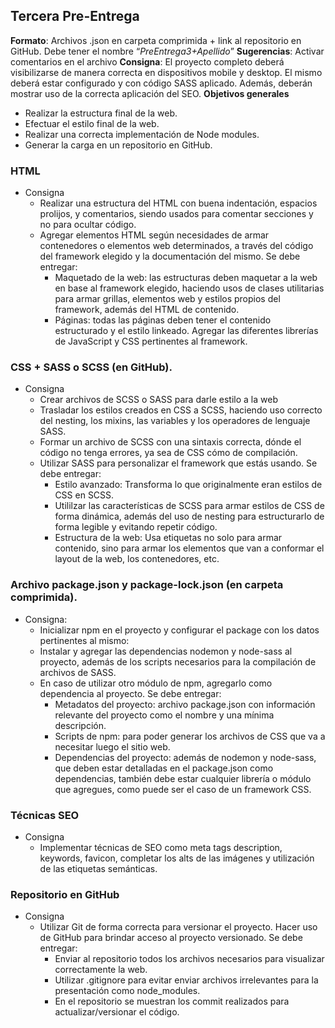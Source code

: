 ## Tercera Pre-Entrega
**Formato**: Archivos .json en carpeta comprimida + link al repositorio en GitHub.  Debe tener el nombre “*PreEntrega3+Apellido*”
**Sugerencias**: Activar comentarios en el archivo
**Consigna**: 	El proyecto completo deberá visibilizarse de manera correcta en dispositivos mobile y desktop. El mismo deberá estar configurado y con código SASS aplicado. Además, deberán mostrar uso de la correcta aplicación del SEO. 
**Objetivos generales**
- Realizar la estructura final de la web.
- Efectuar el estilo final de la web.
- Realizar una correcta implementación de Node modules.
- Generar la carga en un repositorio en GitHub.



### HTML
- Consigna
	- Realizar una estructura del HTML con buena indentación, espacios prolijos, y comentarios, siendo usados para comentar secciones y no para ocultar código.
	- Agregar elementos HTML según necesidades de armar contenedores o elementos web determinados, a través del código del framework elegido y la documentación del mismo.
	Se debe entregar:
		- Maquetado de la web: las estructuras deben maquetar a la web en base al framework elegido, haciendo usos de clases utilitarias para armar grillas, elementos web y estilos propios del framework, además del HTML de contenido. 
		- Páginas: todas las páginas deben tener el contenido estructurado y el estilo linkeado. Agregar las diferentes librerías de JavaScript y CSS pertinentes al framework.

### CSS + SASS o SCSS (en GitHub).
- Consigna
	- Crear archivos de SCSS o SASS para darle estilo a la web
	- Trasladar los estilos creados en CSS a SCSS, haciendo uso correcto del nesting, los mixins, las variables y los operadores de lenguaje SASS.
	- Formar un archivo de SCSS con una sintaxis correcta, dónde el código no tenga errores, ya sea de CSS cómo de compilación.
	- Utilizar SASS para personalizar el framework que estás usando.
	Se debe entregar:
		- Estilo avanzado: Transforma lo que originalmente eran estilos de CSS en SCSS.
		- Utililzar las características de SCSS para armar estilos de CSS de forma dinámica, además del uso de nesting para estructurarlo de forma legible y evitando repetir código.
		- Estructura de la web: Usa etiquetas no solo para armar contenido, sino para armar los elementos que van a conformar el layout de la web, los contenedores, etc.

### Archivo package.json y package-lock.json (en carpeta comprimida).
- Consigna:
	- Inicializar npm en el proyecto y configurar el package con los datos pertinentes al mismo:
	- Instalar y agregar las dependencias nodemon y node-sass al proyecto, además de los scripts necesarios para la compilación de archivos de SASS.
	- En caso de utilizar otro módulo de npm, agregarlo como dependencia al proyecto.
Se debe entregar:
		- Metadatos del proyecto: archivo package.json con información relevante del proyecto como el nombre y una mínima descripción.
		- Scripts de npm: para poder generar los archivos de CSS que va a necesitar luego el sitio web.
		- Dependencias del proyecto: además de nodemon y node-sass, que deben estar detalladas en el package.json como dependencias, también debe estar cualquier librería o módulo que agregues, como puede ser el caso de un framework CSS.

### Técnicas SEO
- Consigna
	- Implementar técnicas de SEO como meta tags description, keywords, favicon, completar los alts de las imágenes y utilización de las etiquetas semánticas.

### Repositorio en GitHub 
- Consigna
	- Utilizar Git de forma correcta para versionar el proyecto. Hacer uso de GitHub para brindar acceso al proyecto versionado.
	Se debe entregar:
		- Enviar al repositorio todos los archivos necesarios para visualizar correctamente la web.
		- Utilizar .gitignore para evitar enviar archivos irrelevantes para la presentación como node_modules.
		- En el repositorio se muestran los commit realizados para actualizar/versionar el código.